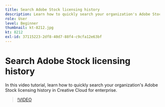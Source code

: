 ```yaml
---
title: Search Adobe Stock licensing history
description: Learn how to quickly search your organization's Adobe Stock licensing history in Creative Cloud for enterprise
role: User
level: Beginner
thumbnail: kt-8212.jpg
kt: 8212
exl-id: 37115223-2df8-40d7-88f4-c9cfa12e63bf
---
```

# Search Adobe Stock licensing history

In this video tutorial, learn how to quickly search your organization's Adobe Stock licensing history in Creative Cloud for enterprise.

>[!VIDEO](https://video.tv.adobe.com/v/335327?hidetitle=true)
